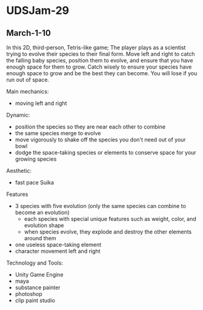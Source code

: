 # UDSJam-29
## March-1-10
In this 2D, third-person, Tetris-like game; The player plays as a scientist trying to evolve their species to their final form. 
Move left and right to catch the falling baby species, position them to evolve, and ensure that you have enough space for them to grow. Catch wisely to ensure your species have enough space to grow and be the best they can become. You will lose if you run out of space.

Main mechanics:
- moving left and right

Dynamic:
- position the species so they are near each other to combine
- the same species merge to evolve
- move vigorously to shake off the species you don't need out of your bowl
- dodge the space-taking species or elements to conserve space for your growing species

Aesthetic:
- fast pace Suika

Features
- 3 species with five evolution (only the same species can combine to become an evolution)
  - each species with special unique features such as weight, color,  and evolution shape
  - when species evolve, they explode and destroy the other elements around them
- one useless space-taking element
- character movement left and right

Technology and Tools:
- Unity Game Engine
- maya
- substance painter
- photoshop
- clip paint studio

